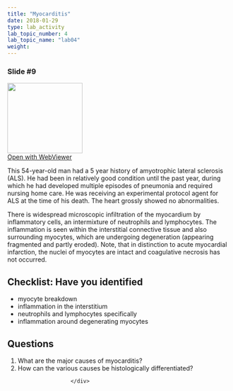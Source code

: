 ```yaml
---
title: "Myocarditis"
date: 2018-01-29
type: lab_activity
lab_topic_number: 4
lab_topic_name: "lab04"
weight: 
---
```

<div class="entrybody">
						<h3>Slide #9</h3>

<div class="thumbnail"> <a href="http://virtualslides.cumc.columbia.edu/3475.svs/view.apml?" target="_blank"><img alt="" src="http://pathologylab.ccnmtl.columbia.edu/assets/images/slide_3475.jpg" width="170" height="159" class="mt-image-left"></a><br><a href="http://virtualslides.cumc.columbia.edu/3475.svs/view.apml?" target="_blank">Open with WebViewer</a> </div>

<p>This 54-year-old man had a 5 year history of amyotrophic lateral sclerosis (ALS). He had been in relatively good condition until the past year, during which he had developed multiple episodes of pneumonia and required nursing home care. He was receiving an experimental protocol agent for <span class="caps">ALS </span>at the time of his death. The heart grossly showed no abnormalities.</p>

<p>There is widespread microscopic infiltration of the myocardium by inflammatory cells, an intermixture of neutrophils and lymphocytes. The inflammation is seen within the interstitial connective tissue and also surrounding myocytes, which are undergoing degeneration (appearing fragmented and partly eroded). Note, that in distinction to acute myocardial infarction, the nuclei of myocytes are intact and coagulative necrosis has not occurred.<br clear="all"></p>

<h2>Checklist: Have you identified</h2>


<ul class="checklist">
<li>myocyte breakdown</li>
<li>inflammation in the interstitium</li>
<li>neutrophils and lymphocytes specifically</li>
<li>inflammation around degenerating myocytes</li>
</ul>



<h2>Questions</h2>


<ol>
<li>What are the major causes of myocarditis?</li>
<li>How can the various causes be histologically differentiated?</li>
</ol>


						
						</div>